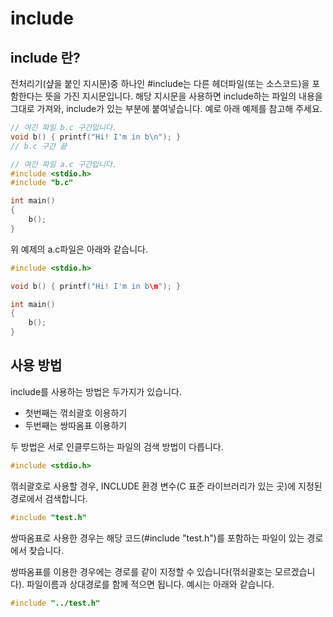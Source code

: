 include
========

include 란?
-----------
전처리기(샾을 붙인 지시문)중 하나인 #include는 다른 헤더파일(또는 소스코드)을 포함한다는 뜻을 가진 지시문입니다. 
해당 지시문을 사용하면 include하는 파일의 내용을 그대로 가져와, include가 있는 부분에 붙여넣습니다. 예로 아래 예제를 참고해 주세요.
```c
// 여긴 파일 b.c 구간입니다.
void b() { printf("Hi! I'm in b\n"); }
// b.c 구간 끝

// 여긴 파일 a.c 구간입니다.
#include <stdio.h>
#include "b.c"

int main()
{
	b();
}
```
위 예제의 a.c파일은 아래와 같습니다.
```c
#include <stdio.h>

void b() { printf("Hi! I'm in b\m"); }

int main()
{
	b();
}
```

사용 방법
-----------
include를 사용하는 방법은 두가지가 있습니다. 

* 첫번째는 꺾쇠괄호 이용하기
* 두번째는 쌍따옴표 이용하기

두 방법은 서로 인클루드하는 파일의 검색 방법이 다릅니다.

```c
#include <stdio.h>
```
꺾쇠괄호로 사용할 경우, INCLUDE 환경 변수(C 표준 라이브러리가 있는 곳)에 지정된 경로에서 검색합니다.

```c
#include "test.h"
```
쌍따옴표로 사용한 경우는 해당 코드(#include "test.h")를 포함하는 파일이 있는 경로에서 찾습니다.

쌍따옴표를 이용한 경우에는 경로를 같이 지정할 수 있습니다(꺾쇠괄호는 모르겠습니다). 파일이름과 상대경로를 함께 적으면 됩니다. 예시는 아래와 같습니다.
```c
#include "../test.h"
```
